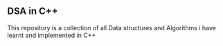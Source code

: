 ## DSA in C++
This repository is a collection of all Data structures and Algorithms i have learnt and implemented in C++